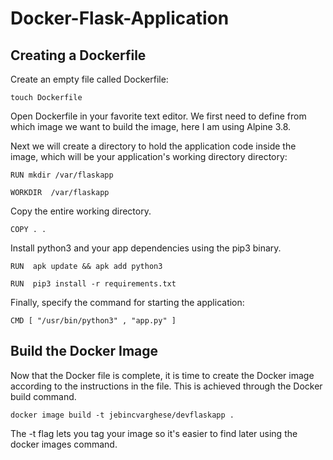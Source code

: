 # Docker-Flask-Application

## Creating a Dockerfile

Create an empty file called Dockerfile:

```
touch Dockerfile
```

Open Dockerfile in your favorite text editor. We first need to define from which image we want to build the image, here I am using Alpine 3.8.

Next we will create a directory to hold the application code inside the image, which will be your application's working directory directory:

```
RUN mkdir /var/flaskapp
    
WORKDIR  /var/flaskapp
```

Copy the entire working directory.

```
COPY . .
```

Install python3 and your app dependencies using the pip3 binary.

```
RUN  apk update && apk add python3

RUN  pip3 install -r requirements.txt
```

Finally, specify the command for starting the application:

```
CMD [ "/usr/bin/python3" , "app.py" ]
```

## Build the Docker Image

Now that the Docker file is complete, it is time to create the Docker image according to the instructions in the file. This is achieved through the Docker build command. 

```
docker image build -t jebincvarghese/devflaskapp .
```

The -t flag lets you tag your image so it's easier to find later using the docker images command.

